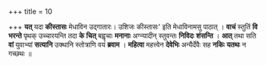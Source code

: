 +++
title = 10

+++
**यत्** यदा **कीस्तासः** मेधाविन उद्गातारः। उशिजः कीस्तासः' इति मेधाविनामसु पाठात् । **वाचं** स्तुतिं **वि** **भरन्ते** पृथक् उच्चारयन्ति तदा **के** **चित्** बह्वृचाः **मनानाः** अग्न्यादीन् स्तुवन्तः **निविदः** **शंसन्ति** । **आत्** तथा सति **वां** युवाभ्यां **सत्यानि** उक्थानि स्तोत्राणि वयं **ब्रवाम** । **महित्वा** महत्त्वेन **देवेभिः** अन्यैर्देवैः सह **नकिः** **यतथः** न गच्छथः ॥